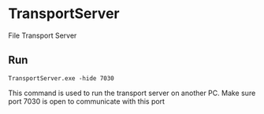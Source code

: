 # TransportServer

File Transport Server

## Run

`TransportServer.exe -hide 7030`

This command is used to run the transport server on another PC.
Make sure port 7030 is open to communicate with this port
